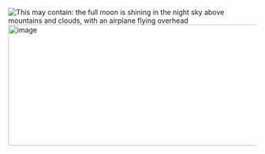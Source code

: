 <img src="https://i.pinimg.com/736x/e2/46/01/e246017eae7e8d2e15e06a60454af8b9.jpg" alt="This may contain: the full moon is shining in the night sky above mountains and clouds, with an airplane flying overhead"/><img width="735" height="245" alt="image" src="https://github.com/user-attachments/assets/58e31d0e-ba19-4a2b-a52a-6aca30713d36" />
